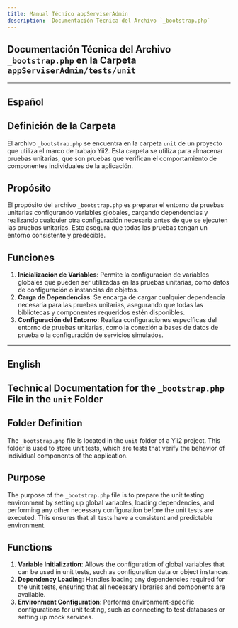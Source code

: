 ```yaml
---
title: Manual Técnico appServiserAdmin
description:  Documentación Técnica del Archivo `_bootstrap.php`
---
```


## Documentación Técnica del Archivo `_bootstrap.php` en la Carpeta `appServiserAdmin/tests/unit`

---

## Español

## Definición de la Carpeta
El archivo `_bootstrap.php` se encuentra en la carpeta `unit` de un proyecto que utiliza el marco de trabajo Yii2. Esta carpeta se utiliza para almacenar pruebas unitarias, que son pruebas que verifican el comportamiento de componentes individuales de la aplicación.

## Propósito
El propósito del archivo `_bootstrap.php` es preparar el entorno de pruebas unitarias configurando variables globales, cargando dependencias y realizando cualquier otra configuración necesaria antes de que se ejecuten las pruebas unitarias. Esto asegura que todas las pruebas tengan un entorno consistente y predecible.

## Funciones
1. **Inicialización de Variables**: Permite la configuración de variables globales que pueden ser utilizadas en las pruebas unitarias, como datos de configuración o instancias de objetos.
2. **Carga de Dependencias**: Se encarga de cargar cualquier dependencia necesaria para las pruebas unitarias, asegurando que todas las bibliotecas y componentes requeridos estén disponibles.
3. **Configuración del Entorno**: Realiza configuraciones específicas del entorno de pruebas unitarias, como la conexión a bases de datos de prueba o la configuración de servicios simulados.

---

## English

## Technical Documentation for the `_bootstrap.php` File in the `unit` Folder

## Folder Definition
The `_bootstrap.php` file is located in the `unit` folder of a Yii2 project. This folder is used to store unit tests, which are tests that verify the behavior of individual components of the application.

## Purpose
The purpose of the `_bootstrap.php` file is to prepare the unit testing environment by setting up global variables, loading dependencies, and performing any other necessary configuration before the unit tests are executed. This ensures that all tests have a consistent and predictable environment.

## Functions
1. **Variable Initialization**: Allows the configuration of global variables that can be used in unit tests, such as configuration data or object instances.
2. **Dependency Loading**: Handles loading any dependencies required for the unit tests, ensuring that all necessary libraries and components are available.
3. **Environment Configuration**: Performs environment-specific configurations for unit testing, such as connecting to test databases or setting up mock services.